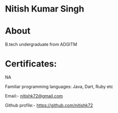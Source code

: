 # Nitish Kumar Singh
# About 
B.tech undergraduate from ADGITM

# Certificates:
NA

Familiar programming languages: 
Java, Dart, Ruby etc

Email:- nitishk72@gmail.com

Github profile:- https://github.com/nitishk72
